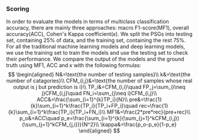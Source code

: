 ### Scoring

In order to evaluate the models in terms of multiclass classification accuracy, there are mainly three approaches: macro F1-score(MF1), overall accuracy(ACC), Cohen's Kappa coefficient($\kappa$). We split the PSGs into testing set, containing 25\% of data, and the training set, containing the rest 75\%. For all the traditional machine learning models and deep learning models, we use the training set to train the models and use the testing set to check their performance. We compare the output of the models and the ground truth using MF1, ACC and $\kappa$ with the following formulas:
$$
\begin{aligned}
N&=\text{the number of testing samples}\\
k&=\text{the number of catagories}\\
CFM_{i,j}&=\text{the number of samples whose real output is j but prediction is i}\\
TP_i&=CFM_{i,i}\quad FP_j=\sum_{i\neq j}CFM_{i,j}\quad FN_i=\sum_{j\neq i}CFM_{i,j}\\
ACC&=\frac{\sum_{i=1}^{k}TP_i}{N}\\
pre&=\frac{1}{k}\sum_{i=1}^k\frac{TP_i}{TP_i+FP_i}\quad rec=\frac{1}{k}\sum_{i=1}^k\frac{TP_i}{TP_i+FN_i}\\
MF1&=\frac{2*pre*rec}{pre+rec}\\
p_o&=ACC\quad p_e=\frac{\sum_{i=1}^{k}(\sum_{j=1}^kCFM_{i,j})(\sum_{j=1}^kCFM_{j,i})}{N^2}\\
\kappa&=\frac{p_o-p_e}{1-p_e}
\end{aligned}
$$